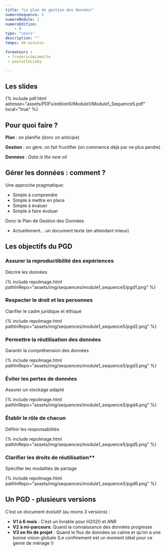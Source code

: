```yaml
---
title: "Le plan de gestion des données"
numeroSequence: 5
numeroModule: 1
numeroEdition:
    - 0
type: "cours"
description: ""
temps: 40 minutes

formateurs : 
 - fredericdeLamotte
 - pauletteLieby

---
```


## Les slides

{% include pdf.html adresse="assets/PDFs/edition0/Module1/Module1_Sequence5.pdf" local="true" %}

## Pour quoi faire ?

**Plan** : on planifie (donc on anticipe)

**Gestion** : on gère, on fait fructifier (on commence déjà par ne plus perdre)

**Données** : *Data is the new oil*

## Gérer les données : comment ?

Une approche pragmatique: 

- Simple à comprendre
- Simple à mettre en place
- Simple à évaluer
- Simple à faire évoluer

Donc le Plan de Gestion des Données

- Actuellement… un document texte (en attendant mieux)

## Les objectifs du PGD

### Assurer la reproductibilité des expériences

Décrire les données

{% include repoImage.html pathInRepo="assets/img/sequences/module1_sequence5/pgd1.png" %}

### Respecter le droit et les personnes

Clarifier le cadre juridique et éthique

{% include repoImage.html pathInRepo="assets/img/sequences/module1_sequence5/pgd2.png" %}

### Permettre la réutilisation des données

Garantir la compréhension des données

{% include repoImage.html pathInRepo="assets/img/sequences/module1_sequence5/pgd3.png" %}

### Éviter les pertes de données

Assurer un stockage adapté

{% include repoImage.html pathInRepo="assets/img/sequences/module1_sequence5/pgd4.png" %}

### Établir le rôle de chacun

Définir les responsabilités

{% include repoImage.html pathInRepo="assets/img/sequences/module1_sequence5/pgd5.png" %}

### Clarifier les droits de réutilisation** 

Spécifier les modalités de partage

{% include repoImage.html pathInRepo="assets/img/sequences/module1_sequence5/pgd6.png" %}

## Un PGD - plusieurs versions

C’est un document évolutif (au moins 3 versions) :

- **V1 à 6 mois** : C’est un livrable pour H2020 et ANR
- **V2 à mi-parcours**: Quand la connaissance des données progresse
- **V3 en fin de projet** : Quand le flux de données se calme et qu’on a une bonne vision globale (Le confinement est un moment idéal pour ce genre de ménage !)
